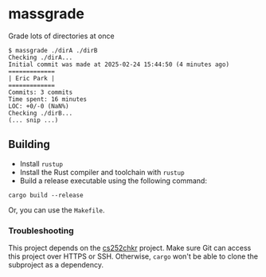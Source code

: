 # massgrade

Grade lots of directories at once

```
$ massgrade ./dirA ./dirB
Checking ./dirA...
Initial commit was made at 2025-02-24 15:44:50 (4 minutes ago)
=============
| Eric Park |
=============
Commits: 3 commits
Time spent: 16 minutes
LOC: +0/-0 (NaN%)
Checking ./dirB...
(... snip ...)
```

## Building

- Install `rustup`
- Install the Rust compiler and toolchain with `rustup`
- Build a release executable using the following command:

```
cargo build --release
```

Or, you can use the `Makefile`.


### Troubleshooting

This project depends on the [cs252chkr](https://github.com/ericswpark/purdue_cs252chkr) project. Make sure Git can
access this project over HTTPS or SSH. Otherwise, `cargo` won't be able to clone the subproject as a dependency.
